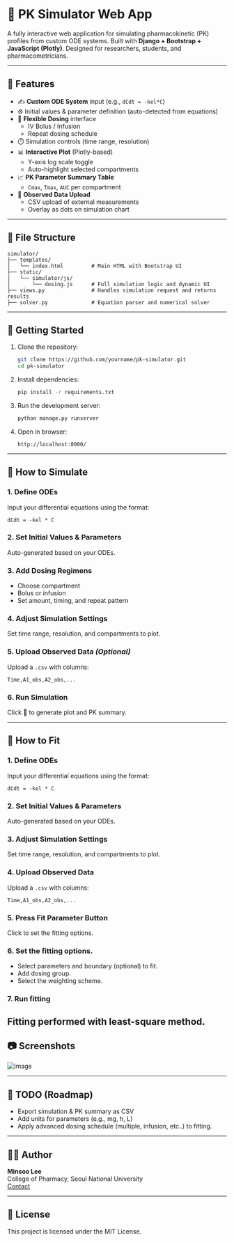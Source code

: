 # 🧪 PK Simulator Web App

A fully interactive web application for simulating pharmacokinetic (PK) profiles from custom ODE systems. Built with **Django + Bootstrap + JavaScript (Plotly)**. Designed for researchers, students, and pharmacometricians.

---

## 🔧 Features

- ✍️ **Custom ODE System** input (e.g., `dCdt = -kel*C`)
- ⚙️ Initial values & parameter definition (auto-detected from equations)
- 💉 **Flexible Dosing** interface
  - IV Bolus / Infusion
  - Repeat dosing schedule
- ⏱️ Simulation controls (time range, resolution)
- 📊 **Interactive Plot** (Plotly-based)
  - Y-axis log scale toggle
  - Auto-highlight selected compartments
- 📈 **PK Parameter Summary Table**
  - `Cmax`, `Tmax`, `AUC` per compartment
- 📂 **Observed Data Upload**
  - CSV upload of external measurements
  - Overlay as dots on simulation chart

---

## 📁 File Structure

```
simulator/
├── templates/
│   └── index.html         # Main HTML with Bootstrap UI
├── static/
│   └── simulator/js/
│       └── dosing.js      # Full simulation logic and dynamic UI
├── views.py               # Handles simulation request and returns results
├── solver.py              # Equation parser and numerical solver
```

---

## 🚀 Getting Started

1. Clone the repository:
   ```bash
   git clone https://github.com/yourname/pk-simulator.git
   cd pk-simulator
   ```

2. Install dependencies:
   ```bash
   pip install -r requirements.txt
   ```

3. Run the development server:
   ```bash
   python manage.py runserver
   ```

4. Open in browser:
   ```
   http://localhost:8000/
   ```

---

## 📌 How to Simulate

### 1. Define ODEs
Input your differential equations using the format:
```
dCdt = -kel * C
```

### 2. Set Initial Values & Parameters
Auto-generated based on your ODEs.

### 3. Add Dosing Regimens
- Choose compartment
- Bolus or infusion
- Set amount, timing, and repeat pattern

### 4. Adjust Simulation Settings
Set time range, resolution, and compartments to plot.

### 5. Upload Observed Data *(Optional)*
Upload a `.csv` with columns:
```
Time,A1_obs,A2_obs,...
```

### 6. Run Simulation
Click 🚀 to generate plot and PK summary.

---
## 📌 How to Fit

### 1. Define ODEs
Input your differential equations using the format:
```
dCdt = -kel * C
```

### 2. Set Initial Values & Parameters
Auto-generated based on your ODEs.

### 3. Adjust Simulation Settings
Set time range, resolution, and compartments to plot.

### 4. Upload Observed Data
Upload a `.csv` with columns:
```
Time,A1_obs,A2_obs,...
```

### 5. Press Fit Parameter Button
Click to set the fitting options.

### 6. Set the fitting options.
- Select parameters and boundary (optional) to fit.
- Add dosing group.
- Select the weighting scheme.

### 7. Run fitting
Fitting performed with least-square method.
---

## 📷 Screenshots
![image](https://github.com/user-attachments/assets/930d0871-a9f3-4595-b0a6-bf7bd43693b3)


---

## 📌 TODO (Roadmap)

- Export simulation & PK summary as CSV
- Add units for parameters (e.g., mg, h, L)
- Apply advanced dosing schedule (multiple, infusion, etc..) to fitting. 

---

## 🧑‍💻 Author

**Minsoo Lee**  
College of Pharmacy, Seoul National University  
[Contact](mailto:minsoo.lee@snu.ac.kr)

---

## 📄 License

This project is licensed under the MIT License.
